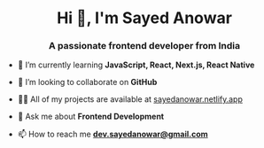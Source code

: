 <h1 align="center">Hi 👋, I'm Sayed Anowar</h1>
<h3 align="center">A passionate frontend developer from India</h3>

- 🌱 I’m currently learning **JavaScript, React, Next.js, React Native**

- 🤝 I’m looking to collaborate on **GitHub**

- 👨‍💻 All of my projects are available at [sayedanowar.netlify.app](https://sayedanowar.netlify.app/)

- 💬 Ask me about **Frontend Development**

- 📫 How to reach me **dev.sayedanowar@gmail.com**
